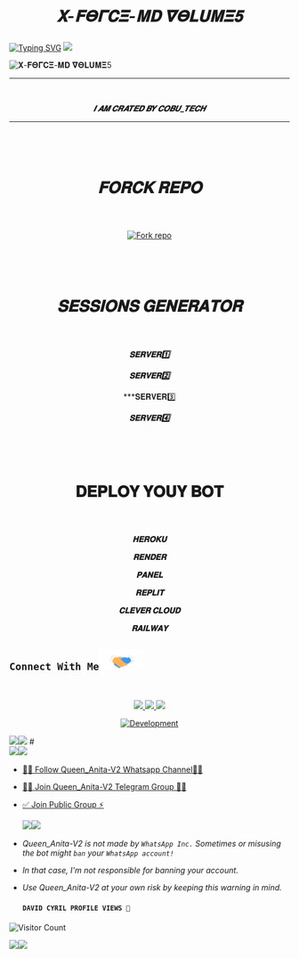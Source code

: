 # <p align="center"> ***𝚾-𝐅𝚯𝚪𝐂𝚵-𝚳𝐃 𝛁𝚯𝐋𝐔𝚳𝚵𝟓*** <p align="center">

<a href="https://git.io/typing-svg"><img src="https://readme-typing-svg.demolab.com?font=Black+Ops+One&size=50&pause=1000&color=1BAFBAFF&center=true&width=910&height=100&lines=𝑰+𝑨𝑴+𝚾-𝐅𝚯𝚪𝐂𝚵-𝚳𝐃 𝛁𝚯𝐋𝐔𝚳𝚵𝟓;𝑪𝑹𝑨𝑻𝑬𝑫+𝑩𝒀+𝑪𝑶𝑩𝑼_𝑻𝑬𝑪𝑯" alt="Typing SVG" /></a>
<a><img src='https://i.imgur.com/LyHic3i.gif'/></a>
  </p>
    <img alt="𝚾-𝐅𝚯𝚪𝐂𝚵-𝚳𝐃 𝛁𝚯𝐋𝐔𝚳𝚵5" width="700" height="600" src="https://telegra.ph/file/c281aac709f3163b4920d.jpg">

***

   <br> <p align="center"> *******𝑰 𝑨𝑴 𝑪𝑹𝑨𝑻𝑬𝑫 𝑩𝒀 𝑪𝑶𝑩𝑼_𝑻𝑬𝑪𝑯*******

***


# <br> <p align="center"> *******𝐅𝐎𝐑𝐂𝐊 𝐑𝐄𝐏𝐎*******
<br> <p align="center">  <a href='https://github.com/calvineonyango/X_FORCE_MD-VOLUME-5/github.com//fork' target="_blank"><img alt='Fork repo' src='https://img.shields.io/badge/𝐅𝐎𝐑𝐂𝐊 𝐑𝐄𝐏𝐎-darkred?style=for-the-badge&logo=git&logoColor=red'/></a>

# <br> <p align="center"> *******𝐒𝐄𝐒𝐒𝐈𝐎𝐍𝐒 𝐆𝐄𝐍𝐄𝐑𝐀𝐓𝐎𝐑*******

 <br> <p align="center"> ***𝐒𝐄𝐑𝐕𝐄𝐑1️⃣***
 <br> <p align="center"> ***𝐒𝐄𝐑𝐕𝐄𝐑2️⃣***
 <br> <p align="center"> ***𝐒𝐄𝐑𝐕𝐄𝐑3️⃣
 <br> <p align="center"> ***𝐒𝐄𝐑𝐕𝐄𝐑4️⃣***

# <br> <p align="center"> ****𝐃𝐄𝐏𝐋𝐎𝐘 𝐘𝐎𝐔𝐘 𝐁𝐎𝐓****
<br> <p align="center"> ***𝐇𝐄𝐑𝐎𝐊𝐔***
<br> <p align="center"> ***𝐑𝐄𝐍𝐃𝐄𝐑***
 <br> <p align="center"> ***𝐏𝐀𝐍𝐄𝐋***
 <br> <p align="center"> ***𝐑𝐄𝐏𝐋𝐈𝐓***
<br> <p align="center"> ***𝐂𝐋𝐄𝐕𝐄𝐑 𝐂𝐋𝐎𝐔𝐃***
 <br> <p align="center"> ***𝐑𝐀𝐈𝐋𝐖𝐀𝐘***

## ```Connect With Me```<img src="https://github.com/0xAbdulKhalid/0xAbdulKhalid/raw/main/assets/mdImages/handshake.gif" width ="80"></h1> 
 <br> 
<p align="center">
<a href="https://wa.me/254796281776"><img src="https://img.shields.io/badge/Contact David-25D366?style=for-the-badge&logo=whatsapp&logoColor=white" />
<a href="https://whatsapp.com/channel/0029VaeRru3ADTOEKPCPom0L"><img src="https://img.shields.io/badge/Join Official Channel-25D366?style=for-the-badge&logo=whatsapp&logoColor=white" />
<a href="https://t.me/deecee_x"><img src="https://img.shields.io/badge/Telegram-0088cc?style=for-the-badge&logo=telegram&logoColor=white" /><br>
<p align="center">
<img alt="Development" width="250" src="https://media2.giphy.com/media/W9tBvzTXkQopi/giphy.gif?cid=6c09b952xu6syi1fyqfyc04wcfk0qvqe8fd7sop136zxfjyn&ep=v1_internal_gif_by_id&rid=giphy.gif&ct=g" /> </p>
<a><img src='https://i.imgur.com/LyHic3i.gif'/></a><a><img src='https://i.imgur.com/LyHic3i.gif'/></a>
# 

<br>
<a><img src='https://i.imgur.com/LyHic3i.gif'/></a><a><img src='https://i.imgur.com/LyHic3i.gif'/></a>

* [🧑‍💻 Follow Queen_Anita-V2 Whatsapp Channel🧑‍💻](https://whatsapp.com/channel/0029VaeRru3ADTOEKPCPom0L)

* [🧑‍💻 Join Queen_Anita-V2 Telegram Group 🧑‍💻](https://t.me/dctech)

* [✅ Join Public Group ⚡](https://chat.whatsapp.com/KLu7a2r4bc4JFV8s5epvsF)

  <a><img src='https://i.imgur.com/LyHic3i.gif'/></a><a><img src='https://i.imgur.com/LyHic3i.gif'/></a>
  

- *Queen_Anita-V2 is not made by `WhatsApp Inc.` Sometimes or misusing the bot might `ban` your `WhatsApp account!`*
- *In that case, I'm not responsible for banning your account.*
- *Use Queen_Anita-V2 at your own risk by keeping this warning in mind.*
  
  #### ```DAVID CYRIL PROFILE VIEWS 🧚```
![Visitor Count](https://profile-counter.glitch.me/calvineonyango/count.svg)

<a><img src='https://i.imgur.com/LyHic3i.gif'/></a><a><img src='https://i.imgur.com/LyHic3i.gif'/></a>


